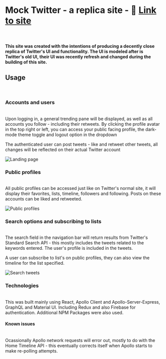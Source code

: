 
# Mock Twitter - a replica site - :rocket: [Link to site](https://mock-twitter-site.herokuapp.com)
<br>

#### This site was created with the intentions of producing a decently close replica of Twitter's UI and functionality. The UI is modeled after is Twitter's old UI, their UI was recently refresh and changed during the building of this site.


## Usage
<br>

### Accounts and users
<br>
Upon logging in, a general trending pane will be displayed, as well as all accounts you follow - including their retweets. By clicking the profile avatar in the top right or left, you can access your public facing profile, the dark-mode theme toggle and logout option in the dropdown

The authenticated user can post tweets - like and retweet other tweets, all changes will be reflected on their actual Twitter account

![Landing page](https://media.giphy.com/media/kfFUY8zyCP9cs95QJz/giphy.gif)


### Public profiles
<br>
All public profiles can be accessed just like on Twitter's normal site, it will display their favorites, lists, timeline, followers and following. Posts on these accounts can be liked and retweeted.

![Public profiles](https://media.giphy.com/media/kz0W4rysFFTg77CUbO/giphy.gif)

### Search options and subscribing to lists
<br>
The search field in the navigation bar will return results from Twitter's Standard Search API - this mostly includes the tweets related to the keywords entered. The user's profile is included in the tweets.

A user can subscribe to list's on public profiles, they can also view the timeline for the list specified. 

![Search tweets](https://media.giphy.com/media/iGvR1ApT1VuLps3DXk/giphy.gif)

### Technologies
<br>
This was built mainly using React, Apollo Client and Apollo-Server-Express, GraphQL and Material UI. Including Redux and also Firebase for authentication. Additional NPM Packages were also used. 

#### Known issues
<br>
Ocassionally Apollo network requests will error out, mostly to do with the Home Timeline API - this eventually corrects itself when Apollo starts to make re-polling attempts. 



